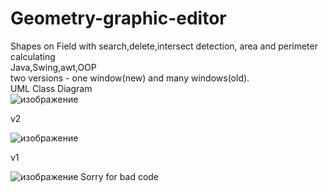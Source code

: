 # Geometry-graphic-editor
Shapes on Field with search,delete,intersect detection, area and perimeter calculating<br>
Java,Swing,awt,OOP<br>
two versions - one window(new) and many windows(old).<br>
UML Class Diagram<br>
![изображение](https://github.com/sonytruelove/Geometry-graphic-editor/assets/42536061/641c05f1-37cb-491b-aa02-83c7bb1f332b)
<p>
<p>
v2 <br>
  
![изображение](https://github.com/sonytruelove/Geometry-graphic-editor/assets/42536061/569623c8-4090-4c0d-b2ac-666fa23bc486)

  v1 <br>
  
![изображение](https://github.com/sonytruelove/Geometry-graphic-editor/assets/42536061/573947fe-594a-47bd-ae34-9e4280caa4c4)
Sorry for bad code
